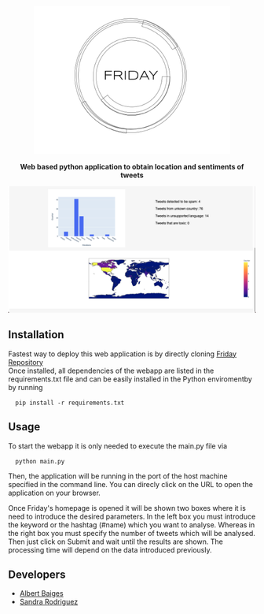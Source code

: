 <p align="center">
  <img width="400" src="assets/fridayLogo.png">
</p>
<p align="center">
  <b>Web based python application to obtain location and sentiments of tweets </b>
</p>

![App Demo](readmeImage/resultsDemo.png)

## Installation
Fastest way to deploy this web application is by directly cloning [Friday Repository](https://github.com/albertbaiges/friday)  
Once installed, all dependencies of the webapp are listed in the requirements.txt file and can be easily installed in the Python enviromentby by running 

``` lang-zsh
  pip install -r requirements.txt
```

## Usage
To start the webapp it is only needed to execute the main.py file via

```
  python main.py
```
Then, the application will be running in the port of the host machine specified in the command line. You can direcly click on the URL to open the application on your browser.

Once Friday's homepage is opened it will be shown two boxes where it is need to introduce the desired parameters. In the left box you must introduce the keyword or the hashtag (#name) which you want to analyse. Whereas in the right box you must specify the number of tweets which will be analysed. Then just click on Submit and wait until the results are shown. The processing time will depend on the data introduced previously.

## Developers
* [Albert Baiges](https://github.com/albertbaiges)  
* [Sandra Rodriguez](https://github.com/SandraRoDiaz)
